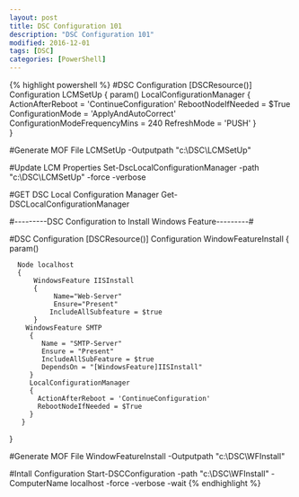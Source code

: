 ```yaml
---
layout: post
title: DSC Configuration 101
description: "DSC Configuration 101"
modified: 2016-12-01
tags: [DSC]
categories: [PowerShell]
---
```



{% highlight powershell %}
#DSC Configuration
  [DSCResource()]
  Configuration LCMSetUp
  {
      param()
        LocalConfigurationManager
        {        
           ActionAfterReboot = 'ContinueConfiguration'
           RebootNodeIfNeeded = $True
           ConfigurationMode = 'ApplyAndAutoCorrect'
           ConfigurationModeFrequencyMins = 240
           RefreshMode = 'PUSH'
        }   
  }

  #Generate MOF File
  LCMSetUp -Outputpath "c:\DSC\LCMSetUp"

  #Update LCM Properties
  Set-DscLocalConfigurationManager -path "c:\DSC\LCMSetUp"  -force -verbose

  #GET DSC Local Configuration Manager
  Get-DSCLocalConfigurationManager 

#---------DSC Configuration to Install Windows Feature---------#

  #DSC Configuration
  [DSCResource()]
  Configuration WindowFeatureInstall
  {
      param()

      Node localhost
      {
          WindowsFeature IISInstall
          {
               Name="Web-Server"
               Ensure="Present"
              IncludeAllSubfeature = $true
          }
        WindowsFeature SMTP
         {
            Name = "SMTP-Server"          
            Ensure = "Present"
            IncludeAllSubFeature = $true
            DependsOn = "[WindowsFeature]IISInstall"
         }
         LocalConfigurationManager
         {        
           ActionAfterReboot = 'ContinueConfiguration'
           RebootNodeIfNeeded = $True
         }
       }
  }

   #Generate MOF File
   WindowFeatureInstall -Outputpath "c:\DSC\WFInstall"

   #Intall Configuration
   Start-DSCConfiguration -path "c:\DSC\WFInstall" -ComputerName localhost -force -verbose -wait
{% endhighlight %}